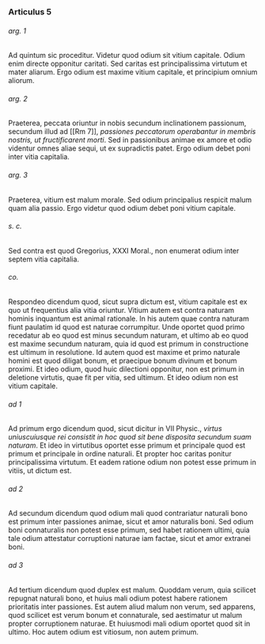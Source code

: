 ### Articulus 5

###### arg. 1
Ad quintum sic proceditur. Videtur quod odium sit vitium capitale. Odium enim directe opponitur caritati. Sed caritas est principalissima virtutum et mater aliarum. Ergo odium est maxime vitium capitale, et principium omnium aliorum.

###### arg. 2
Praeterea, peccata oriuntur in nobis secundum inclinationem passionum, secundum illud ad [[Rm 7]], *passiones peccatorum operabantur in membris nostris, ut fructificarent morti*. Sed in passionibus animae ex amore et odio videntur omnes aliae sequi, ut ex supradictis patet. Ergo odium debet poni inter vitia capitalia.

###### arg. 3
Praeterea, vitium est malum morale. Sed odium principalius respicit malum quam alia passio. Ergo videtur quod odium debet poni vitium capitale.

###### s. c.
Sed contra est quod Gregorius, XXXI Moral., non enumerat odium inter septem vitia capitalia.

###### co.
Respondeo dicendum quod, sicut supra dictum est, vitium capitale est ex quo ut frequentius alia vitia oriuntur. Vitium autem est contra naturam hominis inquantum est animal rationale. In his autem quae contra naturam fiunt paulatim id quod est naturae corrumpitur. Unde oportet quod primo recedatur ab eo quod est minus secundum naturam, et ultimo ab eo quod est maxime secundum naturam, quia id quod est primum in constructione est ultimum in resolutione. Id autem quod est maxime et primo naturale homini est quod diligat bonum, et praecipue bonum divinum et bonum proximi. Et ideo odium, quod huic dilectioni opponitur, non est primum in deletione virtutis, quae fit per vitia, sed ultimum. Et ideo odium non est vitium capitale.

###### ad 1
Ad primum ergo dicendum quod, sicut dicitur in VII Physic., *virtus uniuscuiusque rei consistit in hoc quod sit bene disposita secundum suam naturam*. Et ideo in virtutibus oportet esse primum et principale quod est primum et principale in ordine naturali. Et propter hoc caritas ponitur principalissima virtutum. Et eadem ratione odium non potest esse primum in vitiis, ut dictum est.

###### ad 2
Ad secundum dicendum quod odium mali quod contrariatur naturali bono est primum inter passiones animae, sicut et amor naturalis boni. Sed odium boni connaturalis non potest esse primum, sed habet rationem ultimi, quia tale odium attestatur corruptioni naturae iam factae, sicut et amor extranei boni.

###### ad 3
Ad tertium dicendum quod duplex est malum. Quoddam verum, quia scilicet repugnat naturali bono, et huius mali odium potest habere rationem prioritatis inter passiones. Est autem aliud malum non verum, sed apparens, quod scilicet est verum bonum et connaturale, sed aestimatur ut malum propter corruptionem naturae. Et huiusmodi mali odium oportet quod sit in ultimo. Hoc autem odium est vitiosum, non autem primum.

